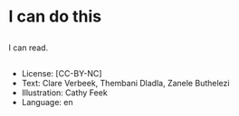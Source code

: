 # I can do this

##

##

##

##

##

##

##

##
I can read.

##
* License: [CC-BY-NC]
* Text: Clare Verbeek, Thembani Dladla, Zanele Buthelezi
* Illustration: Cathy Feek
* Language: en
